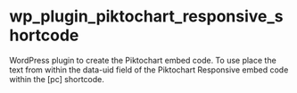 # wp_plugin_piktochart_responsive_shortcode
WordPress plugin to create the Piktochart embed code.
To use place the text from within the data-uid field of the Piktochart Responsive embed code within the [pc] shortcode. 
